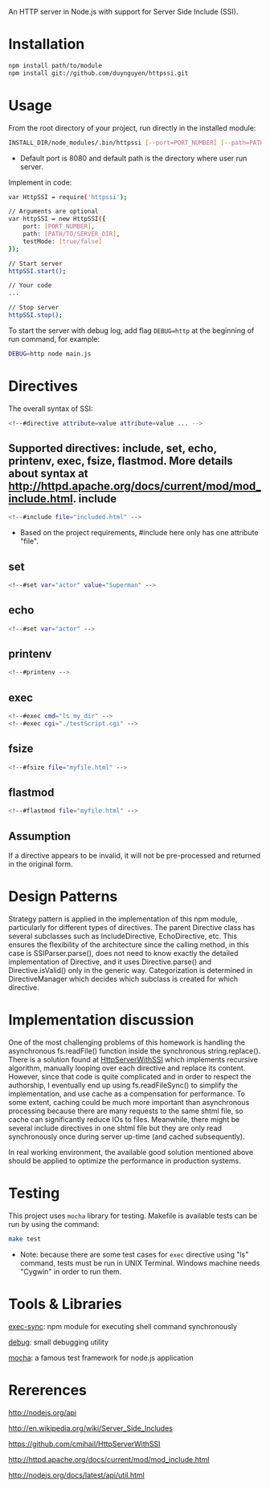 An HTTP server in Node.js with support for Server Side Include (SSI).

Installation
====
```sh
npm install path/to/module
npm install git://github.com/duynguyen/httpssi.git
```

Usage
====
From the root directory of your project, run directly in the installed module:
```sh
INSTALL_DIR/node_modules/.bin/httpssi [--port=PORT_NUMBER] [--path=PATH/TO/SERVER_DIR] [--no-cache]
```
* Default port is 8080 and default path is the directory where user run server.

Implement in code:
```sh
var HttpSSI = require('httpssi');

// Arguments are optional
var httpSSI = new HttpSSI({
    port: [PORT_NUMBER],
    path: [PATH/TO/SERVER_DIR],
    testMode: [true/false]
});

// Start server
httpSSI.start();

// Your code
...

// Stop server
httpSSI.stop();
```
To start the server with debug log, add flag `DEBUG=http` at the beginning of run command, for example:
```sh
DEBUG=http node main.js
```


Directives
====
The overall syntax of SSI:
```sh
<!--#directive attribute=value attribute=value ... -->
```
Supported directives: include, set, echo, printenv, exec, fsize, flastmod. More details about syntax at http://httpd.apache.org/docs/current/mod/mod_include.html.
include
----
```sh
<!--#include file="included.html" -->
```
* Based on the project requirements, #include here only has one attribute "file".

set
----
```sh
<!--#set var="actor" value="Superman" -->
```
echo
----
```sh
<!--#set var="actor" -->
```
printenv
----
```sh
<!--#printenv -->
```
exec
----
```sh
<!--#exec cmd="ls my_dir" -->
<!--#exec cgi="./testScript.cgi" -->
```
fsize
----
```sh
<!--#fsize file="myfile.html" -->
```
flastmod
----
```sh
<!--#flastmod file="myfile.html" -->
```

Assumption
----
If a directive appears to be invalid, it will not be pre-processed and returned in the original form.

Design Patterns
====
Strategy pattern is applied in the implementation of this npm module, particularly for different types of directives. The parent Directive class has several subclasses such as IncludeDirective, EchoDirective, etc. This ensures the flexibility of the architecture since the calling method, in this case is SSIParser.parse(), does not need to know exactly the detailed implementation of Directive, and it uses Directive.parse() and Directive.isValid() only in the generic way. Categorization is determined in DirectiveManager which decides which subclass is created for which directive.

Implementation discussion
====

One of the most challenging problems of this homework is handling the asynchronous fs.readFile() function inside the synchronous string.replace(). There is a solution found at [HttpServerWithSSI] which implements recursive algorithm, manually looping over each directive and replace its content. However, since that code is quite complicated and in order to respect the authorship, I eventually end up using fs.readFileSync() to simplify the implementation, and use cache as a compensation for performance. To some extent, caching could be much more important than asynchronous processing because there are many requests to the same shtml file, so cache can significantly reduce IOs to files. Meanwhile, there might be several include directives in one shtml file but they are only read synchronously once during server up-time (and cached subsequently).

In real working environment, the available good solution mentioned above should be applied to optimize the performance in production systems.

Testing
====
This project uses `mocha` library for testing. Makefile is available tests can be run by using the command:
```sh
make test
```
* Note: because there are some test cases for `exec` directive using "ls" command, tests must be run in UNIX Terminal. Windows machine needs "Cygwin" in order to run them.

Tools & Libraries
====
[exec-sync]: npm module for executing shell command synchronously

[debug]: small debugging utility

[mocha]: a famous test framework for node.js application

Rererences
====
http://nodejs.org/api

http://en.wikipedia.org/wiki/Server_Side_Includes

https://github.com/cmihail/HttpServerWithSSI

http://httpd.apache.org/docs/current/mod/mod_include.html

http://nodejs.org/docs/latest/api/util.html

[HttpServerWithSSI]:https://github.com/cmihail/HttpServerWithSSI
[exec-sync]:https://www.npmjs.org/package/exec-sync
[debug]:https://www.npmjs.org/package/debug
[mocha]:https://www.npmjs.org/package/mocha